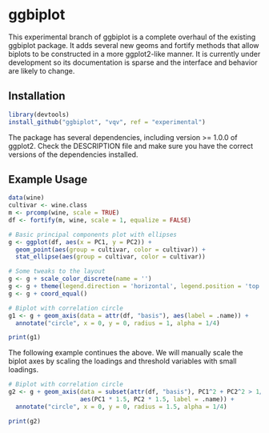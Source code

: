 ggbiplot
========

This experimental branch of ggbiplot is a complete overhaul of the existing 
ggbiplot package.  It adds several new geoms and fortify methods that allow 
biplots to be constructed in a more ggplot2-like manner.  It is currently 
under development so its documentation is sparse and the interface and 
behavior are likely to change.  

Installation
------------
```R
library(devtools)
install_github("ggbiplot", "vqv", ref = "experimental")
```

The package has several dependencies, including version >= 1.0.0 of ggplot2.  Check the DESCRIPTION file and make sure you have the correct versions of the dependencies installed.

Example Usage
-------------
```R
data(wine)
cultivar <- wine.class
m <- prcomp(wine, scale = TRUE)
df <- fortify(m, wine, scale = 1, equalize = FALSE)

# Basic principal components plot with ellipses
g <- ggplot(df, aes(x = PC1, y = PC2)) +
  geom_point(aes(group = cultivar, color = cultivar)) + 
  stat_ellipse(aes(group = cultivar, color = cultivar))

# Some tweaks to the layout
g <- g + scale_color_discrete(name = '')
g <- g + theme(legend.direction = 'horizontal', legend.position = 'top')
g <- g + coord_equal()

# Biplot with correlation circle
g1 <- g + geom_axis(data = attr(df, "basis"), aes(label = .name)) + 
  annotate("circle", x = 0, y = 0, radius = 1, alpha = 1/4)

print(g1)
```

The following example continues the above. We will 
manually scale the biplot axes by scaling the loadings and 
threshold variables with small loadings.

```R
# Biplot with correlation circle
g2 <- g + geom_axis(data = subset(attr(df, "basis"), PC1^2 + PC2^2 > 1/3), 
                    aes(PC1 * 1.5, PC2 * 1.5, label = .name)) + 
  annotate("circle", x = 0, y = 0, radius = 1.5, alpha = 1/4)

print(g2)
```
